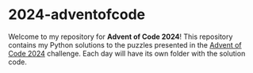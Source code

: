 # 2024-adventofcode

Welcome to my repository for **Advent of Code 2024**! 
This repository contains my Python solutions to the puzzles presented in the [Advent of Code 2024](https://adventofcode.com/2024) challenge. 
Each day will have its own folder with the solution code.
